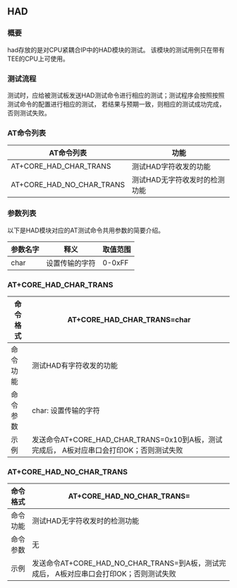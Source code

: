 ## HAD
### 概要
had存放的是对CPU紧耦合IP中的HAD模块的测试。
该模块的测试用例只在带有TEE的CPU上可使用。

### 测试流程
测试时，应给被测试板发送HAD测试命令进行相应的测试；测试程序会按照按照测试命令的配置进行相应的测试， 若结果与预期一致，则相应的测试成功完成，否则测试失败。

### AT命令列表
| AT命令列表    | 功能                                                |
| ------------- | --------------------------------------------------- |
| AT+CORE_HAD_CHAR_TRANS   | 测试HAD字符收发的功能                      |
| AT+CORE_HAD_NO_CHAR_TRANS   | 测试HAD无字符收发时的检测功能                      |

### 参数列表
以下是HAD模块对应的AT测试命令共用参数的简要介绍。

| 参数名字     | 释义          | 取值范围      |
| ------------ | ------------ | ------------- |
| char    | 设置传输的字符    | 0-0xFF      |

### AT+CORE_HAD_CHAR_TRANS
| 命令格式 | AT+CORE_HAD_CHAR_TRANS=char      |
| -------- | ------------------------------------------------------------ |
| 命令功能 | 测试HAD有字符收发的功能                                        |
| 命令参数 | char: 设置传输的字符 |
| 示例     | 发送命令AT+CORE_HAD_CHAR_TRANS=0x10到A板，测试完成后， A板对应串口会打印OK；否则测试失败 |


### AT+CORE_HAD_NO_CHAR_TRANS
| 命令格式 | AT+CORE_HAD_NO_CHAR_TRANS=      |
| -------- | ------------------------------------------------------------ |
| 命令功能 | 测试HAD无字符收发时的检测功能                                        |
| 命令参数 | 无 |
| 示例     | 发送命令AT+CORE_HAD_NO_CHAR_TRANS=到A板，测试完成后， A板对应串口会打印OK；否则测试失败 |